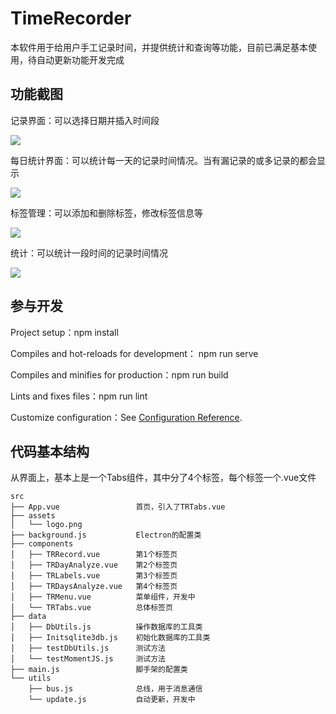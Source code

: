 # TimeRecorder

本软件用于给用户手工记录时间，并提供统计和查询等功能，目前已满足基本使用，待自动更新功能开发完成







## 功能截图



记录界面：可以选择日期并插入时间段

![](https://s3.uuu.ovh/imgs/2022/12/03/3c2a0621ae935f0d.jpg)



每日统计界面：可以统计每一天的记录时间情况。当有漏记录的或多记录的都会显示

![](https://s3.uuu.ovh/imgs/2022/12/03/95053f224e9cb6f4.jpg)



标签管理：可以添加和删除标签，修改标签信息等

![](https://s3.uuu.ovh/imgs/2022/12/03/f81b2e78fe92212a.jpg)



统计：可以统计一段时间的记录时间情况

![](https://s3.uuu.ovh/imgs/2022/12/03/bf97cba6f988028b.jpg)

## 参与开发

Project setup：npm install

Compiles and hot-reloads for development：  npm run serve

Compiles and minifies for production：npm run build

Lints and fixes files：npm run lint

Customize configuration：See [Configuration Reference](https://cli.vuejs.org/config/).



## 代码基本结构

从界面上，基本上是一个Tabs组件，其中分了4个标签，每个标签一个.vue文件



```
src
├── App.vue					首页，引入了TRTabs.vue
├── assets
│   └── logo.png        
├── background.js       	Electron的配置类
├── components
│   ├── TRRecord.vue  		第1个标签页
│   ├── TRDayAnalyze.vue  	第2个标签页
│   ├── TRLabels.vue  		第3个标签页
│   ├── TRDaysAnalyze.vue  	第4个标签页
│   ├── TRMenu.vue			菜单组件，开发中
│   └── TRTabs.vue     		总体标签页
├── data
│   ├── DbUtils.js      	操作数据库的工具类
│   ├── Initsqlite3db.js  	初始化数据库的工具类
│   ├── testDbUtils.js   	测试方法
│   └── testMomentJS.js  	测试方法
├── main.js					脚手架的配置类
└── utils
    ├── bus.js   			总线，用于消息通信
    └── update.js  			自动更新，开发中
```

